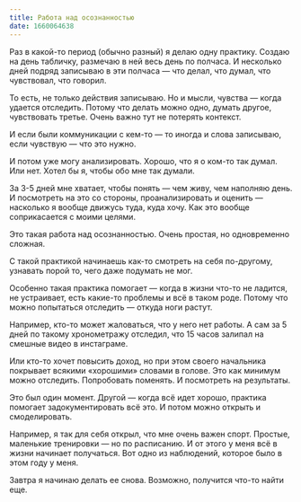 ```yaml
---
title: Работа над осознанностью
date: 1660064638
---
```

Раз в какой-то период (обычно разный) я делаю одну практику. Создаю на день табличку, размечаю в ней весь день по полчаса. И несколько дней подряд записываю в эти полчаса — что делал, что думал, что чувствовал, что говорил.

То есть, не только действия  записываю. Но и мысли, чувства — когда удается отследить. Потому что делать можно одно, думать другое, чувствовать третье. Очень важно тут не потерять контекст.

И если были коммуникации с кем-то — то иногда и слова записываю, если чувствую — что это нужно.

И потом уже могу анализировать. Хорошо, что я о ком-то так думал. Или нет. Хотел бы я, чтобы обо мне так думали.

За 3-5 дней мне хватает, чтобы понять — чем живу, чем наполняю день. И посмотреть на это со стороны, проанализировать и оценить — насколько я вообще движусь туда, куда хочу. Как это вообще соприкасается с моими целями.

Это такая работа над осознанностью. Очень простая, но одновременно сложная.

С такой практикой начинаешь как-то смотреть на себя по-другому, узнавать порой то, чего даже подумать не мог.

Особенно такая практика помогает — когда в жизни что-то не ладится, не устраивает, есть какие-то проблемы и всё в таком роде. Потому что можно попытаться отследить — откуда ноги растут.

Например, кто-то может жаловаться, что у него нет работы. А сам за 5 дней по такому хронометражу отследил, что 15 часов залипал на смешные видео в инстаграме.

Или кто-то хочет повысить доход, но при этом своего начальника покрывает всякими «хорошими» словами в голове. Это как минимум можно отследить. Попробовать поменять. И посмотреть на результаты.

Это был один момент. Другой — когда всё идет хорошо, практика помогает задокументировать всё это. И потом можно открыть и смоделировать.

Например, я так для себя открыл, что мне очень важен спорт. Простые, маленькие тренировки — но по расписанию. И от этого у меня всё в жизни начинает получаться. Вот одно из наблюдений, которое было в этом году у меня.

Завтра я начинаю делать ее снова. Возможно, получится что-то найти еще.
